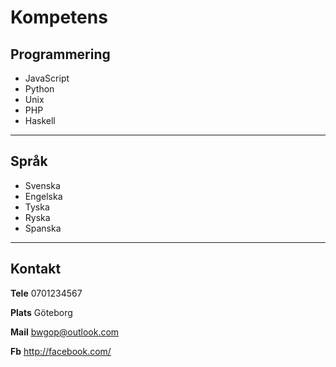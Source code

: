 Kompetens
==============================================

Programmering
-------------------------------

* JavaScript
* Python
* Unix
* PHP
* Haskell

---

Språk
-------------------------------
* Svenska
* Engelska
* Tyska
* Ryska
* Spanska

---

Kontakt
-------------------------------

__Tele__ 0701234567

__Plats__ Göteborg

__Mail__ bwgop@outlook.com

__Fb__   http://facebook.com/